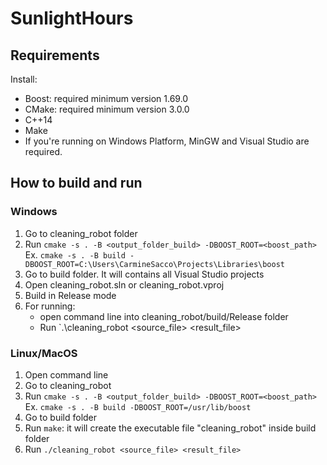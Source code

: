# SunlightHours

## Requirements
Install:
* Boost: required minimum version 1.69.0
* CMake: required minimum version 3.0.0
* C++14
* Make
* If you're running on Windows Platform, MinGW  and Visual Studio are required.

## How to build and run

### Windows 
1. Go to cleaning_robot folder
2. Run `cmake -s . -B <output_folder_build> -DBOOST_ROOT=<boost_path>` Ex. `cmake -s . -B build -DBOOST_ROOT=C:\Users\CarmineSacco\Projects\Libraries\boost ` 
3. Go to build folder. It will contains all Visual Studio projects 
4. Open cleaning_robot.sln or cleaning_robot.vproj
5. Build in Release mode
6. For running:
   * open command line into cleaning_robot/build/Release folder 
   * Run `.\cleaning_robot <source_file> <result_file>

### Linux/MacOS
1. Open command line
2. Go to cleaning_robot
3. Run `cmake -s . -B <output_folder_build> -DBOOST_ROOT=<boost_path>` Ex. `cmake -s . -B build -DBOOST_ROOT=/usr/lib/boost `
4. Go to build folder
5. Run `make`: it will create the executable file "cleaning_robot" inside build folder
6. Run `./cleaning_robot <source_file> <result_file>`
